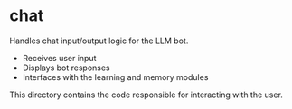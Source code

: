 # chat

Handles chat input/output logic for the LLM bot.

- Receives user input
- Displays bot responses
- Interfaces with the learning and memory modules

This directory contains the code responsible for interacting with the user.
